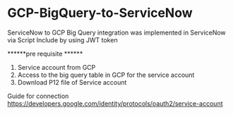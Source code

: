 # GCP-BigQuery-to-ServiceNow
ServiceNow to GCP Big Query integration was implemented in ServiceNow via Script Include by using JWT token  

******pre requisite ******

1. Service account from GCP
2. Access to the big query table in GCP for the service account
3. Download P12 file of Service account

Guide for connection 
https://developers.google.com/identity/protocols/oauth2/service-account
